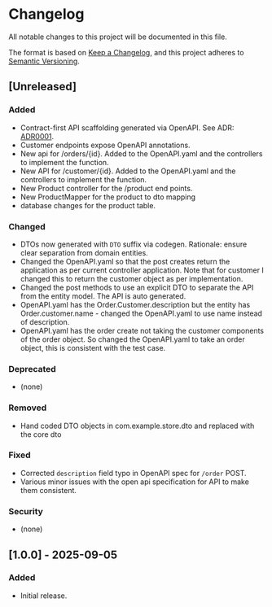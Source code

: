 # Changelog
All notable changes to this project will be documented in this file.

The format is based on [Keep a Changelog](https://keepachangelog.com/en/1.1.0/),
and this project adheres to [Semantic Versioning](https://semver.org/spec/v2.0.0.html).

## [Unreleased]

### Added
- Contract-first API scaffolding generated via OpenAPI. See ADR: [ADR0001](../adr/ADR0001-contract-first-api.md).
- Customer endpoints expose OpenAPI annotations.
- New api for /orders/{id}. Added to the OpenAPI.yaml and the controllers to implement the function. 
- New API for /customer/{id}. Added to the OpenAPI.yaml and the controllers to implement the function.
- New Product controller for the /product end points.
- New ProductMapper for the product to dto mapping
- database changes for the product table.

### Changed
- DTOs now generated with `DTO` suffix via codegen. Rationale: ensure clear separation from domain entities.
- Changed the OpenAPI.yaml so that the post creates return the application as per current controller application. Note that for customer I changed this to return the customer object as per implementation.
- Changed the post methods to use an explicit DTO to separate the API from the entity model. The API is auto generated.
- OpenAPI.yaml has the Order.Customer.description but the entity has Order.customer.name - changed the OpenAPI.yaml to use name instead of description.
- OpenAPI.yaml has the order create not taking the customer components of the order object. So changed the OpenAPI.yaml to take an order object, this is consistent with the test case.

### Deprecated
- (none)

### Removed
- Hand coded DTO objects in com.example.store.dto and replaced with the core dto 

### Fixed
- Corrected `description` field typo in OpenAPI spec for `/order` POST.
- Various minor issues with the open api specification for API to make them consistent.

### Security
- (none)

## [1.0.0] - 2025-09-05
### Added
- Initial release.
